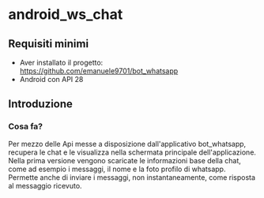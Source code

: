 # android_ws_chat

## Requisiti minimi
- Aver installato il progetto: https://github.com/emanuele9701/bot_whatsapp
- Android con API 28

## Introduzione

### Cosa fa? 
Per mezzo delle Api messe a disposizione dall'applicativo bot_whatsapp, recupera le chat e le visualizza nella schermata principale dell'applicazione.<br>
Nella prima versione vengono scaricate le informazioni base della chat, come ad esempio i messaggi, il nome e la foto profilo di whatsapp.
Permette anche di inviare i messaggi, non instantaneamente, come risposta al messaggio ricevuto.


